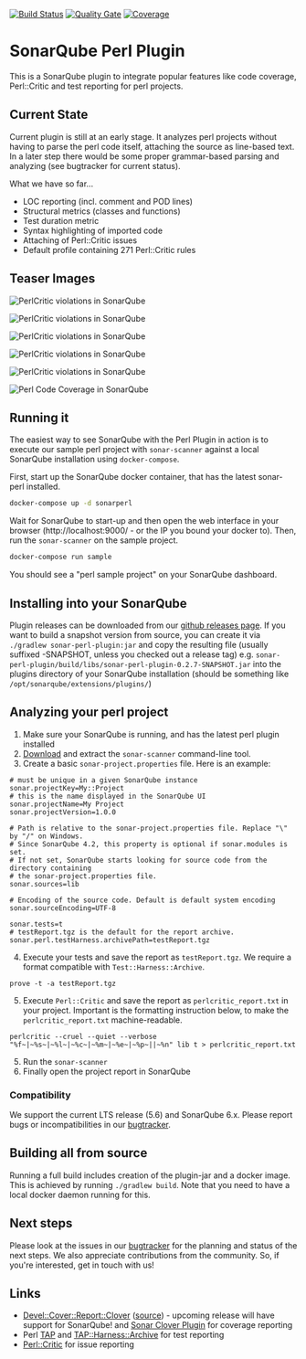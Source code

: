 [![Build Status](https://travis-ci.org/otrosien/sonar-perl.svg?branch=master)](https://travis-ci.org/otrosien/sonar-perl)
[![Quality Gate](https://sonarqube.com/api/badges/gate?key=com.github.otrosien:sonar-perl)](https://sonarqube.com/dashboard/index/com.github.otrosien:sonar-perl)
[![Coverage](https://sonarqube.com/api/badges/measure?key=com.github.otrosien:sonar-perl&metric=coverage&template=FLAT)](https://sonarqube.com/dashboard/index/com.github.otrosien:sonar-perl)

# SonarQube Perl Plugin

This is a SonarQube plugin to integrate popular features like code coverage,
Perl::Critic and test reporting for perl projects.

## Current State

Current plugin is still at an early stage. It analyzes perl projects
without having to parse the perl code itself, attaching the source as
line-based text. In a later step there would be some proper grammar-based
parsing and analyzing (see bugtracker for current status).

What we have so far...

* LOC reporting (incl. comment and POD lines)
* Structural metrics (classes and functions)
* Test duration metric
* Syntax highlighting of imported code
* Attaching of Perl::Critic issues
* Default profile containing 271 Perl::Critic rules

## Teaser Images

![PerlCritic violations in SonarQube](img/code_detail.png)

![PerlCritic violations in SonarQube](img/code_report.png)

![PerlCritic violations in SonarQube](img/issues_overview.png)

![PerlCritic violations in SonarQube](img/project_overview.png)

![PerlCritic violations in SonarQube](img/rules.png)

![Perl Code Coverage in SonarQube](img/coverage.png)


## Running it

The easiest way to see SonarQube with the Perl Plugin in action is to 
execute our sample perl project with `sonar-scanner` against
a local SonarQube installation using `docker-compose`.

First, start up the SonarQube docker container, that has the
latest sonar-perl installed.

```sh
docker-compose up -d sonarperl
```

Wait for SonarQube to start-up and then open the web interface in your browser
(http://localhost:9000/ - or the IP you bound your docker to).
Then, run the `sonar-scanner` on the sample project.

```sh
docker-compose run sample
```

You should see a "perl sample project" on your SonarQube dashboard.


## Installing into your SonarQube

Plugin releases can be downloaded from our [github releases page](https://github.com/otrosien/sonar-perl/releases). 
If you want to build a snapshot version from source, you can create it via `./gradlew sonar-perl-plugin:jar` and
copy the resulting file (usually suffixed -SNAPSHOT, unless you checked out a release tag) 
e.g. `sonar-perl-plugin/build/libs/sonar-perl-plugin-0.2.7-SNAPSHOT.jar` into the plugins
directory of your SonarQube installation (should be something like `/opt/sonarqube/extensions/plugins/`)


## Analyzing your perl project

1. Make sure your SonarQube is running, and has the latest perl plugin installed
2. [Download](http://docs.sonarqube.org/display/SCAN/Analyzing+with+SonarQube+Scanner) and extract the `sonar-scanner` command-line tool.
3. Create a basic `sonar-project.properties` file. Here is an example:

```
# must be unique in a given SonarQube instance
sonar.projectKey=My::Project
# this is the name displayed in the SonarQube UI
sonar.projectName=My Project
sonar.projectVersion=1.0.0
 
# Path is relative to the sonar-project.properties file. Replace "\" by "/" on Windows.
# Since SonarQube 4.2, this property is optional if sonar.modules is set. 
# If not set, SonarQube starts looking for source code from the directory containing 
# the sonar-project.properties file.
sonar.sources=lib
 
# Encoding of the source code. Default is default system encoding
sonar.sourceEncoding=UTF-8

sonar.tests=t
# testReport.tgz is the default for the report archive.
sonar.perl.testHarness.archivePath=testReport.tgz
```

4. Execute your tests and save the report as `testReport.tgz`. We require a format compatible with `Test::Harness::Archive`.

```
prove -t -a testReport.tgz
```

5. Execute `Perl::Critic` and save the report as `perlcritic_report.txt` in your project. Important is the formatting
instruction below, to make the `perlcritic_report.txt` machine-readable.

```
perlcritic --cruel --quiet --verbose "%f~|~%s~|~%l~|~%c~|~%m~|~%e~|~%p~||~%n" lib t > perlcritic_report.txt
```

5. Run the `sonar-scanner` 
6. Finally open the project report in SonarQube

### Compatibility

We support the current LTS release (5.6) and SonarQube 6.x. Please report bugs
or incompatibilities in our [bugtracker](https://github.com/otrosien/sonar-perl/issues).


## Building all from source

Running a full build includes creation of the plugin-jar and a docker image.
This is achieved by running `./gradlew build`. Note that you 
need to have a local docker daemon running for this.


## Next steps

Please look at the issues in our [bugtracker](https://github.com/otrosien/sonar-perl/issues) for
the planning and status of the next steps. We also appreciate contributions from the community.
So, if you're interested, get in touch with us!


## Links

* [Devel::Cover::Report::Clover](http://search.cpan.org/dist/Devel-Cover-Report-Clover/lib/Devel/Cover/Report/Clover.pm) ([source](https://github.com/captin411/devel-cover-report-clover/)) - upcoming release will have support for SonarQube!
  and [Sonar Clover Plugin](http://docs.sonarqube.org/display/SONARQUBE45/Clover+Plugin) for coverage reporting
* Perl [TAP](https://testanything.org/) and [TAP::Harness::Archive](http://search.cpan.org/~schwigon/TAP-Harness-Archive-0.18/lib/TAP/Harness/Archive.pm) for test reporting
* [Perl::Critic](http://perlcritic.org/) for issue reporting
